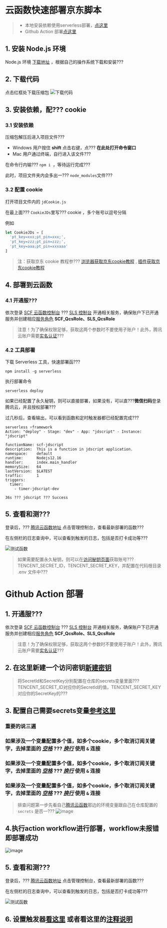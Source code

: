 
# 云函数快速部署京东脚本
>
> - 本地安装依赖使用serverless部署，[点这里](tencentscf.md#1-安装-nodejs-环境)
> - Github Action 部署[点这里](tencentscf.md#github-action-部署)

## 1. 安装 Node.js 环境

Node.js 环境 [下载地址](https://nodejs.org/zh-tw/download/) ，根据自己的操作系统下载和安装???

## 2. 下载代码

点击红框处下载压缩包
![下载代码](https://imgbed-bucket-1251971143.cos.ap-guangzhou.myqcloud.com/1605497672397-zip.png)

## 3. 安装依赖，配??? cookie

### 3.1 安装依赖

压缩包解压后进入项目文件???

- Windows 用户按住  **shift** 点击右键，点??? **在此处打开命令窗口**
- Mac 用户通过终端，自行进入该文件???

在命令行内输??? `npm i `，等待运行完成???

此时，项目文件夹内会多出一??? `node_modules`文件???

### 3.2 配置 cookie

打开项目文件内的 `jdCookie.js`

在最上面??? `CookieJDs`里写??? cookie ，多个账号以逗号分隔

例如

```javascript
let CookieJDs = [
  'pt_key=xxx;pt_pin=xxx;', 
  'pt_key=zzz;pt_pin=zzz;',
  'pt_key=aaa;pt_pin=xxxaaa'
]
```

> 注：获取京东 cookie 教程参??? [浏览器获取京东cookie教程](https://github.com/LXK9301/jd_scripts/blob/master/backUp/GetJdCookie.md) , [插件获取京东cookie教程](https://github.com/LXK9301/jd_scripts/blob/master/backUp/GetJdCookie2.md)


## 4. 部署到云函数

### 4.1 开通服???

依次登录 [SCF 云函数控制台](https://console.cloud.tencent.com/scf) ??? [SLS 控制台](https://console.cloud.tencent.com/sls) 开通相关服务，确保账户下已开通服务并创建相应[服务角色](https://console.cloud.tencent.com/cam/role) **SCF_QcsRole、SLS_QcsRole**

> 注意！为了确保权限足够，获取这两个参数时不要使用子账户！此外，腾讯云账户需要[实名认证](https://console.cloud.tencent.com/developer/auth)???

### 4.2 工具部署

下载 Serverless 工具，快速部署函???
```
npm install -g serverless
```

执行部署命令
```
serverless deploy
```

如果已经配置了永久秘钥，则可以直接部署，如果没有，可以直???**微信扫码**登录腾讯云，并且授权部署???

过几秒后，查看输出，可以看到函数和定时触发器都已经配置完成???
```
serverless ⚡framework
Action: "deploy" - Stage: "dev" - App: "jdscript" - Instance: "jdscript"

functionName: scf-jdscript
description:  This is a function in jdscript application.
namespace:    default
runtime:      Nodejs12.16
handler:      index.main_handler
memorySize:   64
lastVersion:  $LATEST
traffic:      1
triggers: 
  timer: 
    - timer-jdscript-dev

36s ??? jdscript ??? Success
```

## 5. 查看和测???

登录后，??? [腾讯云函数地址](https://console.cloud.tencent.com/scf/index) 点击管理控制台，查看最新部署的函数???

在左侧栏的日志查询中，可以查看到触发的日志，包括是否打卡成功等???

![测试函数](https://user-images.githubusercontent.com/6993269/99628053-5a9eea80-2a70-11eb-906f-f1d5ea2bfa3a.png)

> 如果需要配置永久秘钥，则可以在[访问秘钥页面](https://console.cloud.tencent.com/cam/capi)获取账号??? TENCENT_SECRET_ID，TENCENT_SECRET_KEY，并配置在代码根目录 .env 文件中???


# Github Action 部署
## 1. 开通服???

依次登录 [SCF 云函数控制台](https://console.cloud.tencent.com/scf) ??? [SLS 控制台](https://console.cloud.tencent.com/sls) 开通相关服务，确保账户下已开通服务并创建相应[服务角色](https://console.cloud.tencent.com/cam/role) **SCF_QcsRole、SLS_QcsRole**

> 注意！为了确保权限足够，获取这两个参数时不要使用子账户！此外，腾讯云账户需要[实名认证](https://console.cloud.tencent.com/developer/auth)???

## 2. 在这里新建一个访问密钥[新建密钥](https://console.cloud.tencent.com/cam/capi)
> 将SecretId和SecretKey分别配置在仓库的secrets变量里面??? TENCENT_SECRET_ID对应你的SecretId的值，TENCENT_SECRET_KEY对应你的SecretKey的???

## 3. 配置自己需要secrets变量[参考这里](githubAction.md#下方提供使用到的-secrets全集???)
### __重要的说三遍__   
### 如果涉及一个变量配置多个值，如多个cookie，多个取消订阅关键字，去掉里面的 *__[空格]()__* ??? __*[换行]()*__ 使用 `&` 连接   
### 如果涉及一个变量配置多个值，如多个cookie，多个取消订阅关键字，去掉里面的 *__[空格]()__* ??? __*[换行]()*__ 使用 `&` 连接   
### 如果涉及一个变量配置多个值，如多个cookie，多个取消订阅关键字，去掉里面的 *__[空格]()__* ??? __*[换行]()*__ 使用 `&` 连接   
> 排查问题第一步先看自己[腾讯云函数](https://console.cloud.tencent.com/scf/list-detail?rid=5&ns=default&id=scf-jdscript)那边的环境变量跟自己在仓库配置的 `secrets` 是否一???
![image](https://user-images.githubusercontent.com/6993269/99937191-06617680-2da0-11eb-99ea-033f2c655683.png)


## 4.执行action workflow进行部署，workflow未报错即部署成功
![image](https://user-images.githubusercontent.com/6993269/99513289-6a152980-29c5-11eb-9266-3f56ba13d3b2.png)
## 5. 查看和测???
登录后，??? [腾讯云函数地址](https://console.cloud.tencent.com/scf/index) 点击管理控制台，查看最新部署的函数???

在左侧栏的日志查询中，可以查看到触发的日志，包括是否打卡成功等???

![测试函数](https://user-images.githubusercontent.com/6993269/99628053-5a9eea80-2a70-11eb-906f-f1d5ea2bfa3a.png)
## 6. 设置触发器[看这里](iCloud.md#5设置触发???) 或者看这里的[注释说明](https://github.com/iouAkira/jd_scripts/blob/patch-1/index.js#L4)

